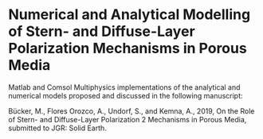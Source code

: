 # Numerical and Analytical Modelling of Stern- and Diffuse-Layer Polarization Mechanisms in Porous Media

Matlab and Comsol Multiphysics implementations of the analytical and numerical models proposed and discussed in the following manuscript:

Bücker, M., Flores Orozco, A., Undorf, S., and Kemna, A., 2019, On the Role of Stern- and Diffuse-Layer Polarization
2 Mechanisms in Porous Media, submitted to JGR: Solid Earth.
